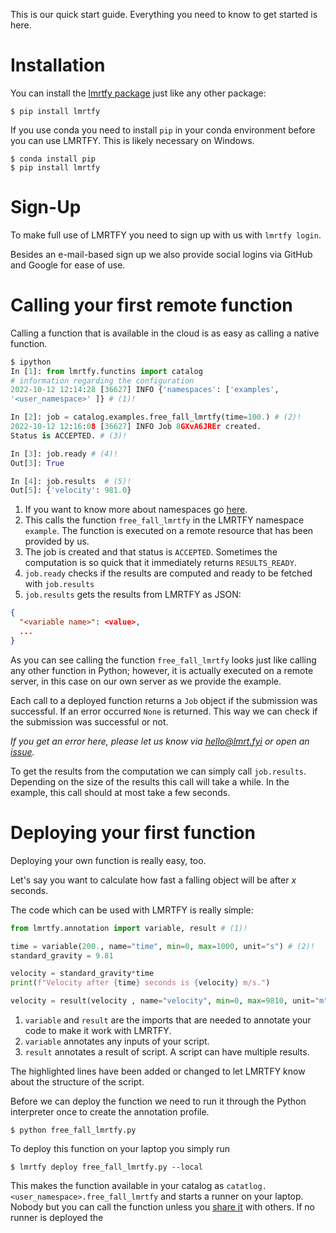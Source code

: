 This is our quick start guide. Everything you need to know to get started is here.

# Installation
You can install the [lmrtfy package](https://pypi.org/project/lmrtfy/) just like any other package:

```shell
$ pip install lmrtfy
```

If you use conda you need to install `pip` in your conda environment before you can use LMRTFY. This
is likely necessary on Windows.

```shell
$ conda install pip
$ pip install lmrtfy
```

# Sign-Up
To make full use of LMRTFY you need to sign up with us with `lmrtfy login`.

Besides an e-mail-based sign up we also provide social logins via GitHub and Google for ease of use.

# Calling your first remote function
Calling a function that is available in the cloud is as easy as calling a native function.

```py title="IPython listing - Best way to call jobs interactively" linenums="1" 
$ ipython
In [1]: from lmrtfy.functins import catalog
# information regarding the configuration
2022-10-12 12:14:28 [36627] INFO {'namespaces': ['examples', 
'<user_namespace>' ]} # (1)!

In [2]: job = catalog.examples.free_fall_lmrtfy(time=100.) # (2)!
2022-10-12 12:16:08 [36627] INFO Job 8GXvA6JREr created. 
Status is ACCEPTED. # (3)!

In [3]: job.ready # (4)!
Out[3]: True

In [4]: job.results  # (5)!
Out[5]: {'velocity': 981.0}
```

1. If you want to know more about namespaces go [here](user_guide/namespaces.md).
2. This calls the function `free_fall_lmrtfy` in the LMRTFY namespace `example`. The function is executed
   on a remote resource that has been provided by us.
3. The job is created and that status is `ACCEPTED`. Sometimes the computation is so quick that it 
immediately returns `RESULTS_READY`.
4. `job.ready` checks if the results are computed and ready to be fetched with `job.results`
5. `job.results` gets the results from LMRTFY as JSON:
```json
{
  "<variable name>": <value>,
  ...
}    
```

As you can see calling the function `free_fall_lmrtfy` looks just like calling any other function in Python;
however, it is actually executed on a remote server, in this case on our own server as we provide the
example.

Each call to a deployed function returns a `Job` object if the submission was successful. If an error
occurred `None` is returned. This way we can check if the submission was successful or not. 

_If you get an error here, please let us know via [hello@lmrt.fyi](mailto:hello@lmrt.fyi) or open an 
[issue](https://github.com/lmrtfy/lmrtfy/issues)._

To get the results from the computation we can simply call `job.results`. Depending on the size of the
results this call will take a while. In the example, this call should at most take a few seconds.

# Deploying your first function
Deploying your own function is really easy, too.

Let's say you want to calculate how fast a falling object will be after $x$ seconds.

The code which can be used with LMRTFY is really simple:

```py title="free_fall_lmrtfy.py" linenums="1" hl_lines="1 3 9"
from lmrtfy.annotation import variable, result # (1)!

time = variable(200., name="time", min=0, max=1000, unit="s") # (2)!
standard_gravity = 9.81

velocity = standard_gravity*time
print(f"Velocity after {time} seconds is {velocity} m/s.") 

velocity = result(velocity , name="velocity", min=0, max=9810, unit="m") # (3)!
```

1. `variable` and `result` are the imports that are needed to annotate your code to make it work 
with LMRTFY.
2. `variable` annotates any inputs of your script.
3. `result` annotates a result of script. A script can have multiple results.

The highlighted lines have been added or changed to let LMRTFY know about the structure of the script.

Before we can deploy the function we need to run it through the Python interpreter once to create
the annotation profile.

```shell
$ python free_fall_lmrtfy.py 
```

To deploy this function on your laptop you simply run
```shell
$ lmrtfy deploy free_fall_lmrtfy.py --local
```
This makes the function available in your catalog as `catatlog.<user_namespace>.free_fall_lmrtfy` 
and starts a runner on your laptop. Nobody but you can call the function unless you 
[share it](user_guide/sharing/sharing.md) with others. If no runner is deployed the 

